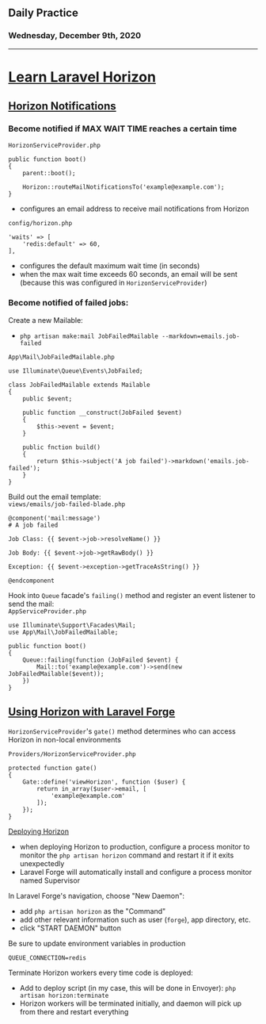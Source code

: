 ## Daily Practice
### Wednesday, December 9th, 2020
---


# [Learn Laravel Horizon](https://laracasts.com/series/learn-laravel-horizon)


## [Horizon Notifications](https://laracasts.com/series/learn-laravel-horizon/episodes/2)

### Become notified if MAX WAIT TIME reaches a certain time  
`HorizonServiceProvider.php`  
```
public function boot()
{
    parent::boot();

    Horizon::routeMailNotificationsTo('example@example.com');
}
```
- configures an email address to receive mail notifications from Horizon

`config/horizon.php`  
```
'waits' => [
    'redis:default' => 60,
],
```
- configures the default maximum wait time (in seconds)  
- when the max wait time exceeds 60 seconds, an email will be sent (because this was configured in `HorizonServiceProvider`)  


### Become notified of failed jobs:  
Create a new Mailable:  
- `php artisan make:mail JobFailedMailable --markdown=emails.job-failed` 

`App\Mail\JobFailedMailable.php`  
```
use Illuminate\Queue\Events\JobFailed;

class JobFailedMailable extends Mailable
{
    public $event;

    public function __construct(JobFailed $event)
    {
        $this->event = $event;
    }

    public fnction build()
    {
        return $this->subject('A job failed')->markdown('emails.job-failed');
    }
}
```

Build out the email template:  
`views/emails/job-failed-blade.php`  
```
@component('mail:message')
# A job failed

Job Class: {{ $event->job->resolveName() }}

Job Body: {{ $event->job->getRawBody() }}

Exception: {{ $event->exception->getTraceAsString() }}

@endcomponent
```


Hook into `Queue` facade's `failing()` method and register an event listener to send the mail:  
`AppServiceProvider.php`  
```
use Illuminate\Support\Facades\Mail;
use App\Mail\JobFailedMailable;

public function boot()
{
    Queue::failing(function (JobFailed $event) {
        Mail::to('example@example.com')->send(new JobFailedMailable($event));
    })
}
```
 


## [Using Horizon with Laravel Forge](https://laracasts.com/series/learn-laravel-horizon/episodes/3)

`HorizonServiceProvider`'s `gate()` method determines who can access Horizon in non-local environments  

`Providers/HorizonServiceProvider.php`  
```
protected function gate()
{
    Gate::define('viewHorizon', function ($user) {
        return in_array($user->email, [
            'example@example.com'
        ]);
    });
}
```

[Deploying Horizon](https://laravel.com/docs/8.x/horizon#deploying-horizon)  
- when deploying Horizon to production, configure a process monitor to monitor the `php artisan horizon` command and restart it if it exits unexpectedly
- Laravel Forge will automatically install and configure a process monitor named Supervisor  

In Laravel Forge's navigation, choose "New Daemon":  
- add `php artisan horizon` as the "Command"
- add other relevant information such as user (`forge`), app directory, etc.
- click "START DAEMON" button

Be sure to update environment variables in production  
```
QUEUE_CONNECTION=redis
```

Terminate Horizon workers every time code is deployed:  
- Add to deploy script (in my case, this will be done in Envoyer): `php artisan horizon:terminate`  
- Horizon workers will be terminated initially, and daemon will pick up from there and restart everything
